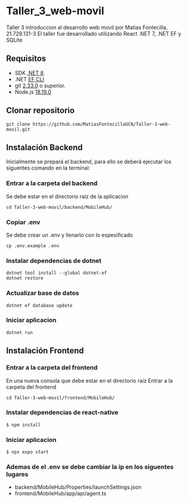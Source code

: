 # Taller_3_web-movil

Taller 3 introduccion al desarrollo web movil por Matias Fontecilla, 21.729.131-3
El taller fue desarrollado utilizando React .NET 7, .NET EF y SQLite

## Requisitos

- SDK [.NET 8](https://dotnet.microsoft.com/es-es/download/dotnet/8.0).
- .NET [EF CLI](https://www.nuget.org/packages/dotnet-ef/)
- git [2.33.0](https://git-scm.com/downloads) o superior.
- Node.js [18.19.0](https://nodejs.org/en/about/previous-releases)

## Clonar repositorio

```
git clone https://github.com/MatiasFontecillaUCN/Taller-3-web-movil.git
```

## Instalación Backend

Inicialmente se prepará el backend, para ello se deberá ejecutar los siguentes comando en la terminal:

### Entrar a la carpeta del backend

Se debe estar en el directorio raiz de la aplicacion

```+
cd Taller-3-web-movil/backend/MobileHub/
```

### Copiar .env
Se debe crear un .env y llenarlo con lo espesificado
```+
cp .env.example .env
```


### Instalar dependencias de dotnet

```+
dotnet tool install --global dotnet-ef
dotnet restore
```

### Actualizar base de datos

```+
dotnet ef database update
```

### Iniciar aplicacion

```+
dotnet run
```

## Instalación Frontend

### Entrar a la carpeta del frontend

En una nueva consola que debe estar en el directorio raiz
Entrar a la carpeta del frontend

```+
cd Taller-3-web-movil/frontend/MobileHub/
```

### Instalar dependencias de react-native

```+
$ npm install
```

### Iniciar aplicacion

```+
$ npx expo start
```

### Ademas de el .env se debe cambiar la ip en los siguentes lugares
- backend/MobileHub/Properties/launchSettings.json
- frontend/MobileHub/app/api/agent.ts
